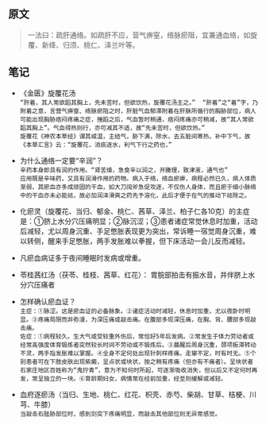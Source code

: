 ## 原文
> 一法曰：疏肝通络。如疏肝不应，营气痹窒，络脉瘀阻，宜兼通血络，如旋覆、新绛、归须、桃仁、泽兰叶等。

## 笔记
- 《金匮》旋覆花汤  
    ```“肝着，其人常欲蹈其胸上，先未苦时，但欲饮热，旋覆花汤主之。”  “肝着”之“着”字，乃附着之意，言营气痹窒、络脉瘀阻之时，肝脏气血郁滞附着在肝脉所循行的胸胁部位，病人可能出现胸胁痞闷疼痛之症，捶蹈之后，气血暂时稍通，痞闷疼痛亦可稍减，故“其人常欲蹈其胸上”。气血得热则行，亦可减其不适，故“先未苦时，但欲饮热。”```   
    ```旋覆花《神农本草经》谓其咸温，主结气，胁下满，除水，去五脏间寒热，补中下气，故《本草汇言》云：“旋覆花，消痰逐水，利气下行之药也，”```

- 为什么通络一定要“辛润”？  
    `辛药本身即具有润的作用。“肾苦燥，急食辛以润之，开腠理，致津液，通气也”`  
    `应用既是辛味药，又具有润滑作用的药物。病入于络，络血瘀痹，病程必然已久，病人体质渐弱，其瘀血亦多成顽固的干血，如大刀阔斧急促攻逐，不仅伤人身体，而且瘀于细小脉络中的干血亦未必能祛，故必加润泽滑爽之药先予溶化，此后才便于在气的推动下祛除之。`
- 化瘀灵（旋覆花、当归、郁金、桃仁、茜草、泽兰、柏子仁各10克）的主症是：①脐上水分穴压痛明显；②脉沉涩；③患者诸症常觉休息时加重，活动后减轻，尤以周身沉重、手足憋胀表现更为突出，常诉睡一宿觉周身沉重，难以转侧，醒来手足憋胀，两手发胀难以拳握，但下床活动一会儿反而减轻。
- 凡瘀血病证多于夜间睡眠时发病或增重。  
- 苓桂茜红汤（茯苓、桂枝、茜草、红花）： 胃脘部拍击有振水音，并伴脐上水分穴压痛者  
- 怎样确认瘀血证？  
    ```主症：①脉涩。这是瘀血证的必备脉象。②诸症活动时减轻，休息时加重，尤以夜卧时明显。③疼痛局限而非弥漫，为深压痛或敲击痛。在腹部多现深压痛，在胸、背、腰部多现敲击痛。```  
    ```佐症：①病程较久。生大气或受较重外伤后，常恰好5年后发病。②常发生于体力劳动者或经常高强度体育锻炼者突然较长时间不劳动或不锻炼后。③晨醒后周身沉重，颈项板滞转动不灵，两手指发胀难以掌握。④全身不定何处出现针刺样疼痛，走窜不定，时有时无。⑤个别患者可在下肢皮肤出现紫癜，呈点状或块状，按之稍有疼痛（但亦有不痛者）。呈块状者石家庄地区百姓称为“鬼拧青”，意为不知何时所起，可逐渐吸收消失，但以后又不定何时再发，常呈独立的一块。⑥育龄期妇女，病情常在经前加重，经至则缓解或减轻。```  
- 血府逐瘀汤（当归、生地、桃仁、红花、枳壳、赤芍、柴胡、甘草、桔梗、川芎、牛膝）  
    ```当敲击右胠胁部位时，感到剑突下疼痛明显，而敲击其他部位则无异常感觉。```